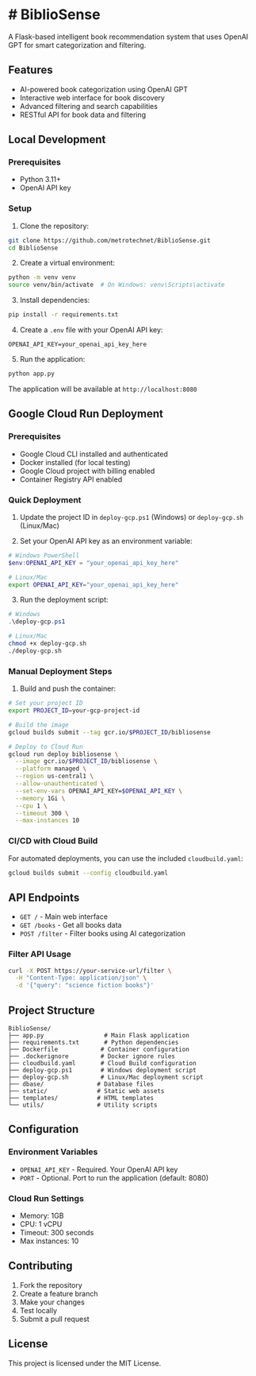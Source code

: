 # # BiblioSense

A Flask-based intelligent book recommendation system that uses OpenAI GPT for smart categorization and filtering.

## Features

- AI-powered book categorization using OpenAI GPT
- Interactive web interface for book discovery
- Advanced filtering and search capabilities
- RESTful API for book data and filtering

## Local Development

### Prerequisites

- Python 3.11+
- OpenAI API key

### Setup

1. Clone the repository:
```bash
git clone https://github.com/metrotechnet/BiblioSense.git
cd BiblioSense
```

2. Create a virtual environment:
```bash
python -m venv venv
source venv/bin/activate  # On Windows: venv\Scripts\activate
```

3. Install dependencies:
```bash
pip install -r requirements.txt
```

4. Create a `.env` file with your OpenAI API key:
```
OPENAI_API_KEY=your_openai_api_key_here
```

5. Run the application:
```bash
python app.py
```

The application will be available at `http://localhost:8080`

## Google Cloud Run Deployment

### Prerequisites

- Google Cloud CLI installed and authenticated
- Docker installed (for local testing)
- Google Cloud project with billing enabled
- Container Registry API enabled

### Quick Deployment

1. Update the project ID in `deploy-gcp.ps1` (Windows) or `deploy-gcp.sh` (Linux/Mac)

2. Set your OpenAI API key as an environment variable:
```powershell
# Windows PowerShell
$env:OPENAI_API_KEY = "your_openai_api_key_here"
```

```bash
# Linux/Mac
export OPENAI_API_KEY="your_openai_api_key_here"
```

3. Run the deployment script:
```powershell
# Windows
.\deploy-gcp.ps1
```

```bash
# Linux/Mac
chmod +x deploy-gcp.sh
./deploy-gcp.sh
```

### Manual Deployment Steps

1. Build and push the container:
```bash
# Set your project ID
export PROJECT_ID=your-gcp-project-id

# Build the image
gcloud builds submit --tag gcr.io/$PROJECT_ID/bibliosense

# Deploy to Cloud Run
gcloud run deploy bibliosense \
  --image gcr.io/$PROJECT_ID/bibliosense \
  --platform managed \
  --region us-central1 \
  --allow-unauthenticated \
  --set-env-vars OPENAI_API_KEY=$OPENAI_API_KEY \
  --memory 1Gi \
  --cpu 1 \
  --timeout 300 \
  --max-instances 10
```

### CI/CD with Cloud Build

For automated deployments, you can use the included `cloudbuild.yaml`:

```bash
gcloud builds submit --config cloudbuild.yaml
```

## API Endpoints

- `GET /` - Main web interface
- `GET /books` - Get all books data
- `POST /filter` - Filter books using AI categorization

### Filter API Usage

```bash
curl -X POST https://your-service-url/filter \
  -H "Content-Type: application/json" \
  -d '{"query": "science fiction books"}'
```

## Project Structure

```
BiblioSense/
├── app.py                 # Main Flask application
├── requirements.txt       # Python dependencies
├── Dockerfile            # Container configuration
├── .dockerignore         # Docker ignore rules
├── cloudbuild.yaml       # Cloud Build configuration
├── deploy-gcp.ps1        # Windows deployment script
├── deploy-gcp.sh         # Linux/Mac deployment script
├── dbase/               # Database files
├── static/              # Static web assets
├── templates/           # HTML templates
└── utils/               # Utility scripts
```

## Configuration

### Environment Variables

- `OPENAI_API_KEY` - Required. Your OpenAI API key
- `PORT` - Optional. Port to run the application (default: 8080)

### Cloud Run Settings

- Memory: 1GB
- CPU: 1 vCPU
- Timeout: 300 seconds
- Max instances: 10

## Contributing

1. Fork the repository
2. Create a feature branch
3. Make your changes
4. Test locally
5. Submit a pull request

## License

This project is licensed under the MIT License.